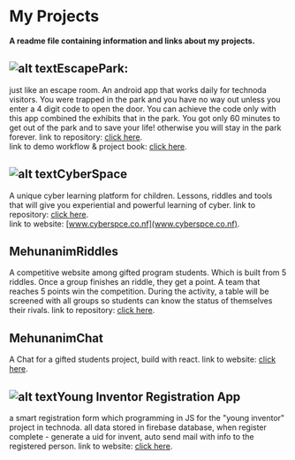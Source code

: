 # My Projects

**A readme file containing information and links about my projects.**

## ![alt text](https://firebasestorage.googleapis.com/v0/b/epdemo-cb941.appspot.com/o/icon48.png?alt=media&token=4b663c9b-76ca-4ea0-acb0-5f211f58cfe0 "Logo Title Text 1")EscapePark: 

just like an escape room.
An android app that works daily for technoda visitors.
You were trapped in the park and you have no way out
unless you enter a 4 digit code to open the door.
You can achieve the code only with this app 
combined the exhibits that in the park.
You got only 60 minutes to get out of the park and to save your life!
otherwise you will stay in the park forever.
link to repository: 
[click here](https://github.com/snirsnir/escapepark).\
link to demo workflow & project book: 
[click here](https://tinyurl.com/EscapeParkdemo).
## ![alt text](https://firebasestorage.googleapis.com/v0/b/epdemo-cb941.appspot.com/o/icon49.png?alt=media&token=bbd568a9-3488-4f97-8158-aa034c9d4f90 "Logo Title Text 1")CyberSpace
A unique cyber learning platform for children.
Lessons, riddles and tools that will give you experiential and powerful learning of cyber.
link to repository: 
[click here](https://github.com/snirsnir/cyber).\
link to website: 
[www.cyberspce.co.nf](www.cyberspce.co.nf).
## MehunanimRiddles
A competitive website among gifted program students. Which is built from 5 riddles. Once a group finishes an riddle, they get a point. A team that reaches 5 points win the competition.
During the activity, a table will be screened with all groups so students can know the status of themselves  their rivals.
link to repository: 
[click here](https://github.com/snirsnir/cybermehu).


## MehunanimChat

A Chat for a gifted students project, build with react. 
link to website: 
[click here](https://mehunanim.firebaseapp.com/).

## ![alt text](https://firebasestorage.googleapis.com/v0/b/epdemo-cb941.appspot.com/o/icon494.png?alt=media&token=4a839d22-5909-48f3-bcaa-625b51f42860 "Logo Title Text 1")Young Inventor Registration App
a smart registration form which programming in JS for the "young inventor" project in technoda.
all data stored in firebase database, when register complete - generate a uid for invent,
auto send mail with info to the registered person. 
link to website: [click here](www.mamtzi.com/).

